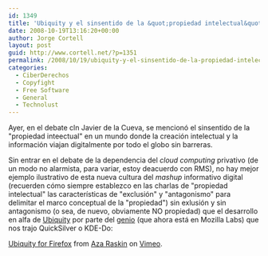 ```yaml
---
id: 1349
title: 'Ubiquity y el sinsentido de la &quot;propiedad intelectual&quot;'
date: 2008-10-19T13:16:20+00:00
author: Jorge Cortell
layout: post
guid: http://www.cortell.net/?p=1351
permalink: /2008/10/19/ubiquity-y-el-sinsentido-de-la-propiedad-intelectual/
categories:
  - CiberDerechos
  - Copyfight
  - Free Software
  - General
  - Technolust
---
```

Ayer, en el debate cln Javier de la Cueva, se mencionó el sinsentido de la "propiedad inteectual" en un mundo donde la creación intelectual y la información viajan digitalmente por todo el globo sin barreras.

Sin entrar en el debate de la dependencia del _cloud computing_ privativo (de un modo no alarmista, para variar, estoy deacuerdo con RMS), no hay mejor ejemplo ilustrativo de esta nueva cultura del _mashup_ informativo digital (recuerden cómo siempre establezco en las charlas de "propiedad intelectual" las características de "exclusión" y "antagonismo" para delimitar el marco conceptual de la "propiedad") sin exlusión y sin antagonismo (o sea, de nuevo, obviamente NO propiedad) que el desarrollo en alfa de <a title="http://labs.mozilla.com/2008/08/introducing-ubiquity/" href="http://labs.mozilla.com/2008/08/introducing-ubiquity/" target="_blank">Ubiquity</a> por parte del <a title="http://azarask.in/blog" href="http://azarask.in/blog" target="_blank">genio</a> (que ahora está en Mozilla Labs) que nos trajo QuickSilver o KDE-Do:

[Ubiquity for Firefox](http://vimeo.com/1561578?pg=embed&sec=1561578) from [Aza Raskin](http://vimeo.com/user532161?pg=embed&sec=1561578) on [Vimeo](http://vimeo.com?pg=embed&sec=1561578).